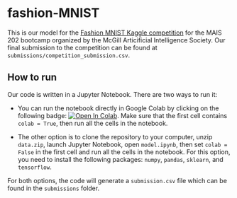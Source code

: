 # fashion-MNIST

This is our model for the [Fashion MNIST Kaggle competition](https://www.kaggle.com/c/mais202-fall2019/) for the MAIS 202 bootcamp organized by the McGill Articificial Intelligence Society. 
Our final submission to the competition can be found at `submissions/competition_submission.csv`.

## How to run

Our code is written in a Jupyter Notebook. There are two ways to run it:

- You can run the notebook directly in Google Colab by clicking on the following badge: 
[![Open In Colab](https://colab.research.google.com/assets/colab-badge.svg)](https://colab.research.google.com/github/atotschnig/fashion-MNIST/blob/master/model.ipynb).
Make sure that the first cell contains `colab = True`, then run all the cells in the notebook.

- The other option is to clone the repository to your computer, unzip `data.zip`, launch Jupyter Notebook, open `model.ipynb`,
then set `colab = False` in the first cell and run all the cells in the notebook. 
For this option, you need to install the following packages: `numpy`, `pandas`, `sklearn`, and `tensorflow`.

For both options, the code will generate a `submission.csv` file which can be found in the `submissions` folder.
